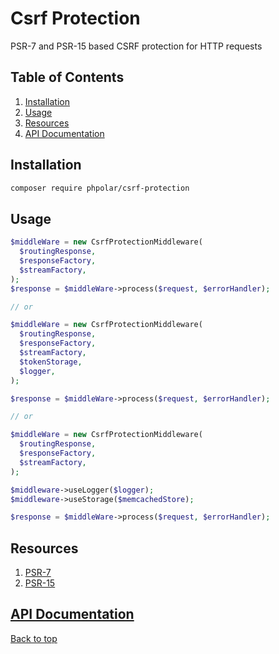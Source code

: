 # Csrf Protection

PSR-7 and PSR-15 based CSRF protection for HTTP requests

## Table of Contents

1. [Installation](#installation)
1. [Usage](#usage)
1. [Resources](#resources)
1. [API Documentation](#api-documentation)

## Installation

```bash
composer require phpolar/csrf-protection
```

## Usage

```php
$middleWare = new CsrfProtectionMiddleware(
  $routingResponse,
  $responseFactory,
  $streamFactory,
);
$response = $middleWare->process($request, $errorHandler);

// or

$middleWare = new CsrfProtectionMiddleware(
  $routingResponse,
  $responseFactory,
  $streamFactory,
  $tokenStorage,
  $logger,
);

$response = $middleWare->process($request, $errorHandler);

// or

$middleWare = new CsrfProtectionMiddleware(
  $routingResponse,
  $responseFactory,
  $streamFactory,
);

$middleware->useLogger($logger);
$middleware->useStorage($memcachedStore);

$response = $middleWare->process($request, $errorHandler);
```

## Resources

1. [PSR-7](https://www.php-fig.org/psr/psr-7/)
1. [PSR-15](https://www.php-fig.org/psr/psr-15/)

## [API Documentation](https://phpolar.github.io/csrf-protection-api/)

[Back to top](#csrf-protection)